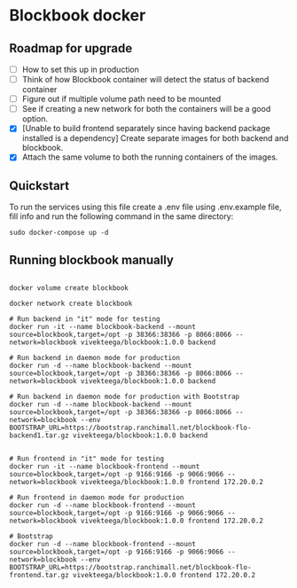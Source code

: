 # Blockbook docker

## Roadmap for upgrade

- [ ] How to set this up in production
- [ ] Think of how Blockbook container will detect the status of backend container
- [ ] Figure out if multiple volume path need to be mounted
- [ ] See if creating a new network for both the containers will be a good option.
- [X] [Unable to build frontend separately since having backend package installed is a dependency] Create separate images for both backend and blockbook.
- [X] Attach the same volume to both the running containers of the images.

## Quickstart

To run the services using this file create a .env file using .env.example file, fill info and run the following command in the same directory:

```
sudo docker-compose up -d
```

## Running blockbook manually

```

docker volume create blockbook

docker network create blockbook

# Run backend in "it" mode for testing
docker run -it --name blockbook-backend --mount source=blockbook,target=/opt -p 38366:38366 -p 8066:8066 --network=blockbook vivekteega/blockbook:1.0.0 backend

# Run backend in daemon mode for production
docker run -d --name blockbook-backend --mount source=blockbook,target=/opt -p 38366:38366 -p 8066:8066 --network=blockbook vivekteega/blockbook:1.0.0 backend

# Run backend in daemon mode for production with Bootstrap
docker run -d --name blockbook-backend --mount source=blockbook,target=/opt -p 38366:38366 -p 8066:8066 --network=blockbook --env BOOTSTRAP_URL=https://bootstrap.ranchimall.net/blockbook-flo-backend1.tar.gz vivekteega/blockbook:1.0.0 backend


# Run frontend in "it" mode for testing
docker run -it --name blockbook-frontend --mount source=blockbook,target=/opt -p 9166:9166 -p 9066:9066 --network=blockbook vivekteega/blockbook:1.0.0 frontend 172.20.0.2

# Run frontend in daemon mode for production
docker run -d --name blockbook-frontend --mount source=blockbook,target=/opt -p 9166:9166 -p 9066:9066 --network=blockbook vivekteega/blockbook:1.0.0 frontend 172.20.0.2

# Bootstrap
docker run -d --name blockbook-frontend --mount source=blockbook,target=/opt -p 9166:9166 -p 9066:9066 --network=blockbook --env BOOTSTRAP_URL=https://bootstrap.ranchimall.net/blockbook-flo-frontend.tar.gz vivekteega/blockbook:1.0.0 frontend 172.20.0.2

```
